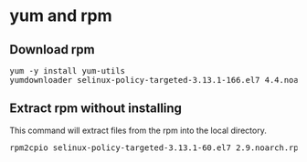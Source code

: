 # yum and rpm

## Download rpm 

<pre>
yum -y install yum-utils
yumdownloader selinux-policy-targeted-3.13.1-166.el7_4.4.noarch
</pre>

## Extract rpm without installing

This command will extract files from the rpm into the local directory.

<pre>
rpm2cpio selinux-policy-targeted-3.13.1-60.el7_2.9.noarch.rpm | cpio -idmv
</pre>

